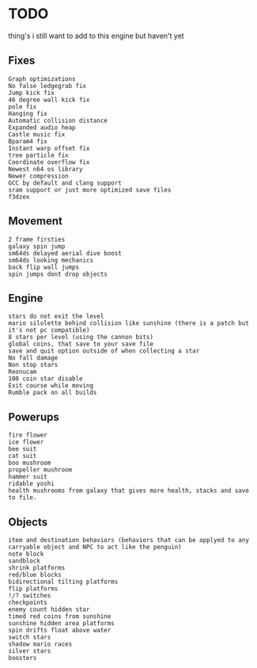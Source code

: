 # TODO
thing's i still want to add to this engine but haven't yet

## Fixes
	Graph optimizations
	No false ledgegrab fix
	Jump kick fix
	46 degree wall kick fix
	pole fix
	Hanging fix
	Automatic collision distance
	Expanded audio heap
	Castle music fix
	Bparam4 fix
	Instant warp offset fix
	tree particle fix
	Coordinate overflow fix
	Newest n64 os library
	Newer compression
	GCC by default and clang support
	sram support or just more optimized save files
	f3dzex

## Movement
	2 frame firsties
	galaxy spin jump
	sm64ds delayed aerial dive boost
	sm64ds looking mechanics
	back flip wall jumps
	spin jumps dont drop objects

## Engine
	stars do not exit the level
	mario silolette behind collision like sunshine (there is a patch but it's not pc compatible)
	8 stars per level (using the cannon bits)
	global coins, that save to your save file
	save and quit option outside of when collecting a star
	No fall damage
	Non stop stars
	Reonucam
	100 coin star disable
	Exit course while moving
	Rumble pack on all builds

## Powerups
	fire flower
	ice flower
	bee suit
	cat suit
	boo mushroom
	propeller mushroom
	hammer suit
	ridable yoshi
	health mushrooms from galaxy that gives more health, stacks and save to file.

## Objects
	item and destination behaviors (behaviors that can be applyed to any carryable object and NPC to act like the penguin)
	note block
	sandblock
	shrink platforms
	red/blue blocks
	bidirectional tilting platforms
	flip platforms
	!/? switches
	checkpoints
	enemy count hidden star
	timed red coins from sunshine
	sunshine hidden area platforms
	spin drifts float above water
	switch stars
	shadow mario races
	silver stars
	boosters
